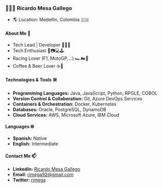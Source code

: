 ### 👨🏻‍💻 Ricardo Mesa Gallego
- 🌎 Location: Medellín, Colombia 🇨🇴
  
#### About Me 🚀
- Tech Lead | Developer 👨🏻‍💻 
- Tech Enthusiast 📱📷💻🕹 
- Racing Lover (F1, MotoGP,…) 🏎️🏍️🏁 
- Coffee & Beer Lover ☕️🍺 

#### Technologies & Tools 🛠️
- **Programming Languages:** Java, JavaScript, Python, RPGLE, COBOL
- **Version Control & Collaboration:** Git, Azure DevOps Services
- **Containers & Orchestration:** Docker, Kubernetes
- **Databases:** Oracle, PostgreSQL, DynamoDB
- **Cloud Services:** AWS, Microsoft Azure, IBM Cloud

#### Languages 🌐
- **Spanish:** Native
- **English:** Intermediate

#### Contact Me 📫
- **LinkedIn:** [Ricardo Mesa Gallego](https://www.linkedin.com/in/rimega/)
- **Email:** rimega92@gmail.com
- **Twitter:** [rimega](https://twitter.com/rimega)
